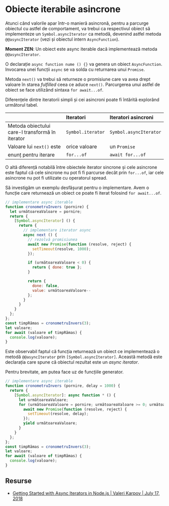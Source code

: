 # Obiecte iterabile asincrone

Atunci când valorile apar într-o manieră asincronă, pentru a parcurge obiectul cu astfel de comportament, va trebui ca respectivul obiect să implementeze un `Symbol.asyncIterator` ca metodă, devenind astfel metoda `@@asyncIterator` (vezi și obiectul intern `AsyncFunction`).

**Moment ZEN**: Un obiect este async iterable dacă implementează metoda `@@asyncIterator`.

O declarație `async function nume () {}` va genera un obiect `AsyncFunction`. Invocarea unei funcții `async` se va solda cu returnarea unui `Promise`.

Metoda `next()` va trebui să returneze o promisiune care va avea drept valoare în starea *fulfilled* ceea ce aduce `next()`.
Parcurgerea unui astfel de obiect se face utilizând sintaxa `for await...of`.

Diferențele dintre iteratorii simpli și cei asincroni poate fi întărită explorând următorul tabel.

||Iteratori|Iteratori asincroni|
|:-|:-|:-|
|Metoda obiectului care-l transformă în iterator|`Symbol.iterator`|`Symbol.asyncIterator`|
|Valoare lui `next()` este|orice valoare|un `Promise`|
|enunț pentru iterare|`for...of`|`await for...of`|

O altă diferență notabilă între obiectele iterator sincrone și cele asincrone este faptul că cele sincrone nu pot fi fi parcurse decât prin `for...of`, iar cele asincrone nu pot fi utilizate cu operatorul spread.

Să investigăm un exemplu desfășurat pentru o implementare. Avem o funcție care returnează un obiect ce poate fi iterat folosind `for await...of`.

```javascript
// implementare async iterable
function cronometruInvers (pornire) {
  let următoareaValoare = pornire;
  return {
    [Symbol.asyncIterator] () {
      return {
        // implementare iterator async
        async next () {
          // rezolvă promisiunea
          await new Promise(function (resolve, reject) {
            setTimeout(resolve, 1000);
          });

          if (următoareaValoare < 0) {
            return { done: true };
          }

          return {
            done: false,
            value: următoareaValoare--
          };
        }
      }
    }
  };
};
const timpRămas = cronometruInvers(3);
let valoare;
for await (valoare of timpRămas) {
  console.log(valoare);
}
```

Este observabil faptul că funcția returnează un obiect ce implementează o metodă `@@asyncIterator` prin `[Symbol.asyncIterator]`. Această metodă este declarația care spune că obiectul rezultat este un *async iterator*.

Pentru brevitate, am putea face uz de funcțiile generator.

```javascript
// implementare async iterable
function cronometruInvers (pornire, delay = 1000) {
  return {
    [Symbol.asyncIterator]: async function * () {
      let următoareaValoare;
      for (următoareaValoare = pornire; următoareaValoare >= 0; următoareaValoare--) {
        await new Promise(function (resolve, reject) {
          setTimeout(resolve, delay);
        });
        yield următoareaValoare;
      }
    }
  };
};
const timpRămas = cronometruInvers(3);
let valoare;
for await (valoare of timpRămas) {
  console.log(valoare);
}
```

## Resurse

- [Getting Started with Async Iterators in Node.js | Valeri Karpov | July 17, 2018](https://thecodebarbarian.com/getting-started-with-async-iterators-in-node-js)
